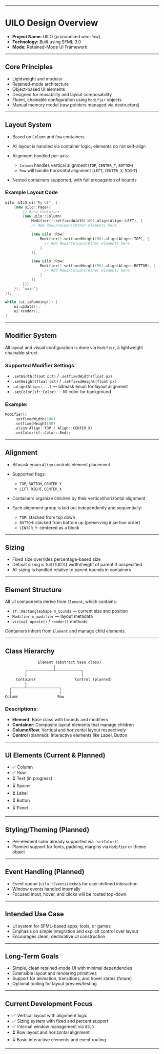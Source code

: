 
---

# UILO Design Overview

* **Project Name:** UILO (pronounced *wee-low*)
* **Technology:** Built using SFML 3.0
* **Mode:** Retained-Mode UI Framework

---

## Core Principles

* Lightweight and modular
* Retained-mode architecture
* Object-based UI elements
* Designed for reusability and layout composability
* Fluent, chainable configuration using `Modifier` objects
* Manual memory model (raw pointers managed via destructors)

---

## Layout System

* Based on `Column` and `Row` containers
* All layout is handled via container logic; elements do not self-align
* Alignment handled per-axis:

  * `Column` handles vertical alignment (`TOP`, `CENTER_Y`, `BOTTOM`)
  * `Row` will handle horizontal alignment (`LEFT`, `CENTER_X`, `RIGHT`)
* Nested containers supported, with full propagation of bounds

### Example Layout Code

```cpp
uilo::UILO ui("My UI", {
    {new uilo::Page({
        // Base Container
        {new uilo::Column(
            Modifier().setfixedWidth(100).align(Align::LEFT), {
            // Add Rows/Columns/Other elements here

            {new uilo::Row(
                Modifier().setfixedHeight(50).align(Align::TOP), {
                  // Add Rows/Columns/Other elements here
                }
            )},

            {new uilo::Row(
                Modifier().setfixedHeight(50).align(Align::BOTTOM), {
                  // Add Rows/Columns/Other elements here
                }
            )}
        })}
    }), "main"}
});

while (ui.isRunning()) {
    ui.update();
    ui.render();
}
```

---

## Modifier System

All layout and visual configuration is done via `Modifier`, a lightweight chainable struct.

### Supported Modifier Settings:

* `.setWidth(float pct)` / `.setfixedWidth(float px)`
* `.setHeight(float pct)` / `.setfixedHeight(float px)`
* `.align(Align::...)` — bitmask enum for layout alignment
* `.setColor(sf::Color)` — fill color for background

### Example:

```cpp
Modifier()
    .setfixedWidth(100)
    .setfixedHeight(50)
    .align(Align::TOP | Align::CENTER_X)
    .setColor(sf::Color::Red);
```

---

## Alignment

* Bitmask enum `Align` controls element placement
* Supported flags:

  * `TOP`, `BOTTOM`, `CENTER_Y`
  * `LEFT`, `RIGHT`, `CENTER_X`
* Containers organize children by their vertical/horizontal alignment
* Each alignment group is laid out independently and sequentially:

  * `TOP`: stacked from top down
  * `BOTTOM`: stacked from bottom up (preserving insertion order)
  * `CENTER_Y`: centered as a block

---

## Sizing

* Fixed size overrides percentage-based size
* Default sizing is full (100%) width/height of parent if unspecified
* All sizing is handled relative to parent bounds in containers

---

## Element Structure

All UI components derive from `Element`, which contains:

* `sf::RectangleShape m_bounds` — current size and position
* `Modifier m_modifier` — layout metadata
* `virtual update()` / `render()` methods

Containers inherit from `Element` and manage child elements.

---

## Class Hierarchy

```
               Element (abstract base class)
                      |
         ┌────────────┴────────────┐
         |                         |
     Container                  Control (planned)
         |
  ┌──────┴───────────────┐
  |                      |
Column                  Row
```

### Descriptions:

* **Element**: Base class with bounds and modifiers
* **Container**: Composite layout elements that manage children
* **Column/Row**: Vertical and horizontal layout respectively
* **Control** (planned): Interactive elements like Label, Button

---

## UI Elements (Current & Planned)

* ✅ Column
* ✅ Row
* ⏳ Text (in progress)
* ⏳ Spacer
* ⏳ Label
* ⏳ Button
* ⏳ Panel

---

## Styling/Theming (Planned)

* Per-element color already supported via `.setColor()`
* Planned support for fonts, padding, margins via `Modifier` or theme object

---

## Event Handling (Planned)

* Event queue (`uilo::Events`) exists for user-defined interaction
* Window events handled internally
* Focused input, hover, and clicks will be routed top-down

---

## Intended Use Case

* UI system for SFML-based apps, tools, or games
* Emphasis on simple integration and explicit control over layout
* Encourages clean, declarative UI construction

---

## Long-Term Goals

* Simple, clean retained-mode UI with minimal dependencies
* Extensible layout and rendering primitives
* Support for animation, transitions, and hover states (future)
* Optional tooling for layout preview/testing

---

## Current Development Focus

* ✅ Vertical layout with alignment logic
* ✅ Sizing system with fixed and percent support
* ✅ Internal window management via `UILO`
* ⏳ Row layout and horizontal alignment
* ⏳ Basic interactive elements and event routing

---